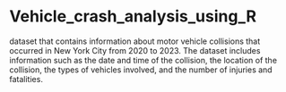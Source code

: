 # Vehicle_crash_analysis_using_R
dataset that contains information about motor vehicle collisions that occurred in New York City from 2020 to 2023. The dataset includes information such as the date and time of the collision, the location of the collision, the types of vehicles involved, and the number of injuries and fatalities.
